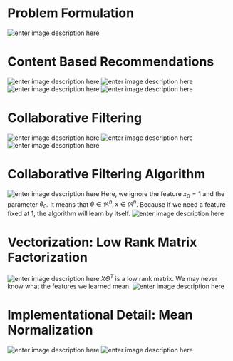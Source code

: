 # Problem Formulation

![enter image description here](https://lh3.googleusercontent.com/bam6g1xOTfLCyVyuyaQ2RJSfrXy07gh6qKw_SfukhdP2ei8PWVpHQnSO8JUxM1r4IUFpn46aCyoe)

# Content Based Recommendations

![enter image description here](https://lh3.googleusercontent.com/th_lhTYdyy2AbfDCBxH3xwPK9rLXlndJJAv0eFiXonY_Kqwj5efrnVz3PZjPokydszaggNjpPYGP)
![enter image description here](https://lh3.googleusercontent.com/4B9av8NPJ-QyAIUFwl6CzT1hqIyatkc3BydlFWDn_MJ0PwEBhV70oc4wO0NqrAh7gNrdoa0rwAWT)
![enter image description here](https://lh3.googleusercontent.com/yhEwmlQa6ybroAlL0eCzRjBgPsAWF67oh_9A14NVoysgIVfN342xqTEdj0c3RhIKEecvm9K_WExP)
![enter image description here](https://lh3.googleusercontent.com/m0eQhb-QMIuQns0KORdr7x_ySOSSq6oOf97SusopySatHRF0UvBVFms6lfQmX8D3tPKLXd64JxRk)

# Collaborative Filtering

![enter image description here](https://lh3.googleusercontent.com/_7KKwcXDbdVoukUMc8zSDmYb7Fwp2lyIMJaXKSz38EfKbt7Nxq_wlUIoJiaGbcBq82vRh54tyM-9)
![enter image description here](https://lh3.googleusercontent.com/GOetGYQStGdM2WECJQ6Cgf0PZf5rusNE8HgHfwW0cQ9BfKZ-YzkyRyX5RNOo5h6pLUdaeAEcON3-)
![enter image description here](https://lh3.googleusercontent.com/skyPI_SFafAUy9RO5wqm04v04-ycA_T23HzLWTxCZuGLjF8EbiW5V3iNp7YRYT0hmORNkfMlt8F3)

# Collaborative Filtering Algorithm

![enter image description here](https://lh3.googleusercontent.com/0DQQ3PXqWNcrgeyOJbnSFTpBXHgf1LGgD6MN8s-Ql7HEscm8NimUXxXksVsoQ7tvzAUiYg6ClHJt)
Here, we ignore the feature $x_0=1$ and the parameter $\theta_0$. It means that $\theta\in\Re^n,x\in\Re^n$. Because if we need a feature fixed at 1, the algorithm will learn by itself.
![enter image description here](https://lh3.googleusercontent.com/rcklwMewr4kCu100kSuANEBSTfT0O1lLF94-zQ1Wg0Sa0KMIWWAM-9G5ka5Knqp6wt9CMvAfiRRp)

# Vectorization: Low Rank Matrix Factorization

![enter image description here](https://lh3.googleusercontent.com/PEjxjtsndVXU2pM0I3epDjTcUL4CqAuBK8yGimHZD-LmiEZaNgb8t23rYkBBxBZxXuBezr8YTb_Y)
$X\Theta^T$ is a low rank matrix.
We may never know what the features we learned mean.
![enter image description here](https://lh3.googleusercontent.com/nL4hgzsNpvnAKcfvKF-SnK4ksjb98stHEaJiGML2tRjnIG5k2rCi6CX18tUs4a5PnIlwWQBygNn1)

# Implementational Detail: Mean Normalization

![enter image description here](https://lh3.googleusercontent.com/KUmRcToLsYLb_AQUr53fWRHPwnIvuIaGu4cHDv_ENPKfQ2aQNY_tzwK8kkmPE3aIwy5KNTgZiy0K)
![enter image description here](https://lh3.googleusercontent.com/1gryJ15o52EZqLwvH1wy3yJ-PEOoNggporsN1UPHhCOJ-LEIWuz3xBxhUi6RlTzhJYCxk9Vwkc67)
<!--stackedit_data:
eyJoaXN0b3J5IjpbMTYwOTYxNjMyNSwtMTMzMjk3NjAxLC0xNz
UyNzk3NTM1LC0xNDczNTYzMzUwLC0xMTYxMDQwOTEwLC0zMTM4
NDg4NjIsMjEwNDgxNDQxMCwxOTA1NDQ4NjIzLDE2ODM5ODY2NT
csLTkxMTIxODExOCwtMTc4OTczMTEyOSwxNDYxNzUwMjA4LC00
MzU5MTU3NjddfQ==
-->